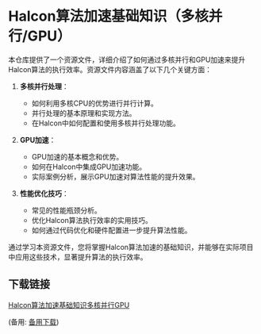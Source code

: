 # Halcon算法加速基础知识（多核并行/GPU）

本仓库提供了一个资源文件，详细介绍了如何通过多核并行和GPU加速来提升Halcon算法的执行效率。资源文件内容涵盖了以下几个关键方面：

1. **多核并行处理**：
   - 如何利用多核CPU的优势进行并行计算。
   - 并行处理的基本原理和实现方法。
   - 在Halcon中如何配置和使用多核并行处理功能。

2. **GPU加速**：
   - GPU加速的基本概念和优势。
   - 如何在Halcon中集成GPU加速功能。
   - 实际案例分析，展示GPU加速对算法性能的提升效果。

3. **性能优化技巧**：
   - 常见的性能瓶颈分析。
   - 优化Halcon算法执行效率的实用技巧。
   - 如何通过代码优化和硬件配置进一步提升算法性能。

通过学习本资源文件，您将掌握Halcon算法加速的基础知识，并能够在实际项目中应用这些技术，显著提升算法的执行效率。

## 下载链接
[Halcon算法加速基础知识多核并行GPU](https://pan.quark.cn/s/620b96bc9219) 

(备用: [备用下载](https://pan.baidu.com/s/1pWdu_VbQ_9Hh_NGtrBTgbQ?pwd=1234))
